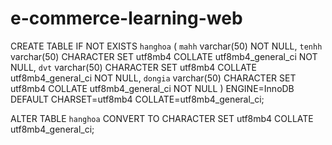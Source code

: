 # e-commerce-learning-web


CREATE TABLE IF NOT EXISTS `hanghoa` (
  `mahh` varchar(50) NOT NULL,
  `tenhh` varchar(50) CHARACTER SET utf8mb4 COLLATE utf8mb4_general_ci NOT NULL,
  `dvt` varchar(50) CHARACTER SET utf8mb4 COLLATE utf8mb4_general_ci NOT NULL,
  `dongia` varchar(50) CHARACTER SET utf8mb4 COLLATE utf8mb4_general_ci NOT NULL
) ENGINE=InnoDB DEFAULT CHARSET=utf8mb4 COLLATE=utf8mb4_general_ci;


ALTER TABLE `hanghoa` CONVERT TO CHARACTER SET utf8mb4 COLLATE utf8mb4_general_ci;

